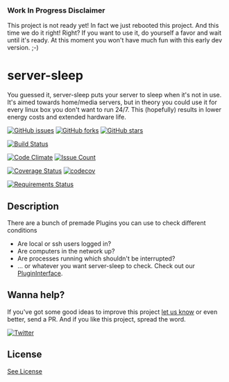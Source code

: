 ### Work In Progress Disclaimer

This project is not ready yet! In fact we just rebooted this project. And this time we do it right! Right?
If you want to use it, do yourself a favor and wait until it's ready. At this moment you won't have much fun with this early dev version. ;-)


# server-sleep

You guessed it, server-sleep puts your server to sleep when it's not in use.
It's aimed towards home/media servers, but in theory you could use it for every linux box you don't want to run 24/7.
This (hopefully) results in lower energy costs and extended hardware life.

[![GitHub issues](https://img.shields.io/github/issues/SLCoding/server-sleep.svg)](https://github.com/SLCoding/server-sleep/issues)
[![GitHub forks](https://img.shields.io/github/forks/SLCoding/server-sleep.svg)](https://github.com/SLCoding/server-sleep/network)
[![GitHub stars](https://img.shields.io/github/stars/SLCoding/server-sleep.svg)](https://github.com/SLCoding/server-sleep/stargazers)

[![Build Status](https://travis-ci.org/SLCoding/server-sleep.svg)](https://travis-ci.org/SLCoding/server-sleep)

[![Code Climate](https://codeclimate.com/github/SLCoding/server-sleep/badges/gpa.svg)](https://codeclimate.com/github/SLCoding/server-sleep)
[![Issue Count](https://codeclimate.com/github/SLCoding/server-sleep/badges/issue_count.svg)](https://codeclimate.com/github/SLCoding/server-sleep)

[![Coverage Status](https://coveralls.io/repos/github/SLCoding/server-sleep/badge.svg)](https://coveralls.io/github/SLCoding/server-sleep)
[![codecov](https://codecov.io/gh/SLCoding/server-sleep/branch/master/graph/badge.svg)](https://codecov.io/gh/SLCoding/server-sleep)

[![Requirements Status](https://requires.io/github/SLCoding/server-sleep/requirements.svg)](https://requires.io/github/SLCoding/server-sleep/requirements/)


## Description

There are a bunch of premade Plugins you can use to check different conditions
- Are local or ssh users logged in?
- Are computers in the network up?
- Are processes running which shouldn't be interrupted?
- ... or whatever you want server-sleep to check. Check out our [PluginInterface](serversleep/api/).


## Wanna help?

If you've got some good ideas to improve this project [let us know](https://github.com/SLCoding/server-sleep-coreplugins/issues/new) or even better, send a PR.
And if you like this project, spread the word.

[![Twitter](https://img.shields.io/twitter/url/https/github.com/SLCoding/server-sleep.svg?style=social)](https://twitter.com/intent/tweet?text=Wow:&url=%5Bobject%20Object%5D)


## License

[See License](LICENSE)
